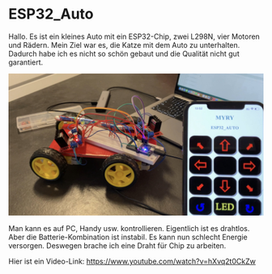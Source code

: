 # ESP32_Auto

Hallo. Es ist ein kleines Auto mit ein ESP32-Chip, zwei L298N, vier Motoren und Rädern. Mein Ziel war es, die Katze mit dem Auto zu unterhalten. Dadurch habe ich es nicht so schön gebaut und die Qualität nicht gut garantiert.

![image](https://github.com/myry07/ESP32_Auto/blob/main/IMG_5600.jpg)

Man kann es auf PC, Handy usw. kontrollieren. Eigentlich ist es drahtlos. Aber die Batterie-Kombination ist instabil. Es kann nun schlecht Energie versorgen. Deswegen brache ich eine Draht für Chip zu arbeiten.

Hier ist ein Video-Link:
https://www.youtube.com/watch?v=hXvq2t0CkZw


